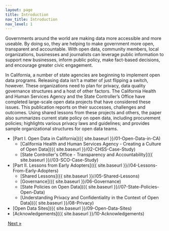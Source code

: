 ```yaml
---
layout: page
title: Introduction
nav_title: Introduction
nav_level: 1
---
```


Governments around the world are making data more accessible and more useable. By doing so, they are helping to make government more open, transparent and accountable. With open data, community members, local organizations, businesses and journalists can leverage public information to support new businesses, inform public policy, make fact-based decisions, and encourage greater civic engagement.

In California, a number of state agencies are beginning to implement open data programs. Releasing data isn’t a matter of just flipping a switch, however. These organizations need to plan for privacy, data quality governance structures and a host of other factors. The California Health and Human Services Agency and the State Controller’s Office have completed large-scale open data projects that have considered these issues. This publication reports on their successes, challenges and outcomes. Using shared lessons from these projects and others, the paper also summarizes current state policy on open data, including procurement policies; highlights various privacy laws and guidelines; and provides sample organizational structures for open data teams. 


* [Part I. Open Data in California]({{ site.baseurl }}/01-Open-Data-in-CA)
  * [California Health and Human Services Agency - Creating a Culture of Open Data]({{ site.baseurl }}/02-CHSS-Case-Study)
  * [State Controller's Office - Transparency and Accountability]({{ site.baseurl }}//03-SCO-Case-Study)
* [Part II. Lessons from Early Adopters]({{ site.baseurl }}//04-Lessons-From-Early-Adopters)
  * [Shared Lessons]({{ site.baseurl }}//05-Shared-Lessons)
  * [Governance]({{ site.baseurl }}/06-Governance)
  * [State Policies on Open Data]({{ site.baseurl }}//07-State-Policies-Open-Data)
  * [Understanding Privacy and Confidentiality in the Context of Open Data]({{ site.baseurl }}/08-Privacy)
* [Open Data Sites]({{ site.baseurl }}/09-Open-Data-Sites)
* [Acknowledgements]({{ site.baseurl }}/10-Acknowledgements)

<!-- Pagination -->
<div class="pagination">
  <a class="pagination-item older">&nbsp;</a>
  <a class="pagination-item newer" href="{{ site.baseurl }}/01-Open-Data-Sites">Next &raquo;</a>
</div>
